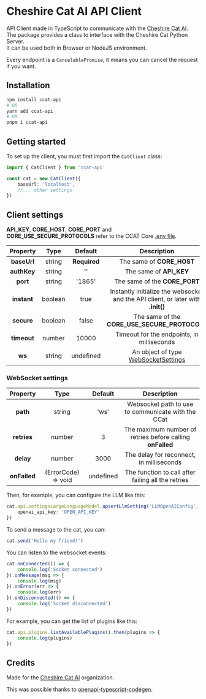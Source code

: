 # Cheshire Cat AI API Client

API Client made in TypeScript to communicate with the [Cheshire Cat AI](https://github.com/cheshire-cat-ai/core).\
The package provides a class to interface with the Cheshire Cat Python Server.\
It can be used both in Browser or NodeJS environment.

Every endpoint is a `CancelablePromise`, it means you can cancel the request if you want.

## Installation

```bash
npm install ccat-api
# OR
yarn add ccat-api
# OR
pnpm i ccat-api
```

## Getting started

To set up the client, you must first import the `CatClient` class:

```ts
import { CatClient } from 'ccat-api'

const cat = new CatClient({
    baseUrl: 'localhost',
    //... other settings
})
```

## Client settings

**API_KEY**, **CORE_HOST**, **CORE_PORT** and **CORE_USE_SECURE_PROTOCOLS** refer to the CCAT Core [.env file](https://github.com/cheshire-cat-ai/core/blob/main/.env.example).

| **Property** | **Type** | **Default**  | **Description**                                                                  |
|:------------:|:--------:|:------------:|:--------------------------------------------------------------------------------:|
| **baseUrl**  | string   | **Required** | The same of **CORE_HOST**                                                        |
| **authKey**  | string   | ''           | The same of **API_KEY**                                                          |
| **port**     | string   | '1865'       | The same of the **CORE_PORT**                                                    |
| **instant**  | boolean  | true         | Instantly initialize the websocket and the API client, or later with **.init()** |
| **secure**   | boolean  | false        | The same of the **CORE_USE_SECURE_PROTOCOLS**                                    |
| **timeout**  | number   | 10000        | Timeout for the endpoints, in milliseconds                                       |
| **ws**       | string   | undefined    | An object of type [WebSocketSettings](#websocket-settings)                       |

### WebSocket settings

| **Property** | **Type**            | **Default**  | **Description**                                           |
|:------------:|:-------------------:|:------------:|:---------------------------------------------------------:|
| **path**     | string              | 'ws'         | Websocket path to use to communicate with the CCat        |
| **retries**  | number              | 3            | The maximum number of retries before calling **onFailed** |
| **delay**    | number              | 3000         | The delay for reconnect, in milliseconds                  |
| **onFailed** | (ErrorCode) => void | undefined    | The function to call after failing all the retries        |

Then, for example, you can configure the LLM like this:

```ts
cat.api.settingsLargeLanguageModel.upsertLlmSetting('LLMOpenAIConfig', {
    openai_api_key: 'OPEN_API_KEY'
})
```

To send a message to the cat, you can:

```ts
cat.send('Hello my friend!')
```

You can listen to the websocket events:

```ts
cat.onConnected(() => {
    console.log('Socket connected')
}).onMessage(msg => {
    console.log(msg)
}).onError(err => {
    console.log(err)
}).onDisconnected(() => {
    console.log('Socket disconnected')
})
```

For example, you can get the list of plugins like this:

```ts
cat.api.plugins.listAvailablePlugins().then(plugins => {
    console.log(plugins)
})
```

## Credits

Made for the [Cheshire Cat AI](https://github.com/cheshire-cat-ai) organization.

This was possible thanks to [openapi-typescript-codegen](https://github.com/ferdikoomen/openapi-typescript-codegen).
